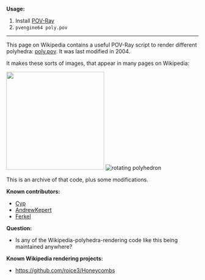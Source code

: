 **Usage:**
  1. Install [POV-Ray](http://www.povray.org/) 
  2. `pvengine64 poly.pov`
  
----

This page on Wikipedia contains a useful POV-Ray script to render different polyhedra: [poly.pov](https://en.wikipedia.org/wiki/User:AndrewKepert/poly.pov). It was last modified in 2004.

It makes these sorts of images, that appear in many pages on Wikipedia:

<img src="https://upload.wikimedia.org/wikipedia/commons/c/ca/Triakis_truncated_tetrahedron.png" width=256 /> ![rotating polyhedron](https://upload.wikimedia.org/wikipedia/commons/9/9e/Triakis_truncated_tetrahedron.gif)

This is an archive of that code, plus some modifications.

**Known contributors:**
 * [Cyp](https://en.wikipedia.org/wiki/User:Cyp)
 * [AndrewKepert](https://en.wikipedia.org/wiki/User:AndrewKepert)
 * [Ferkel](https://en.wikipedia.org/wiki/User:Ferkel)

**Question:**
 * Is any of the Wikipedia-polyhedra-rendering code like this being maintained anywhere?

**Known Wikipedia rendering projects:**
 * https://github.com/roice3/Honeycombs
 
